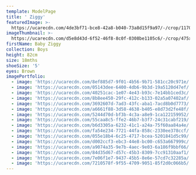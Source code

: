 ```yaml
---
template: ModelPage
title: ' Ziggy'
featuredImage: >-
  https://ucarecdn.com/4de3bf71-bce8-42a8-b040-73a8d15f9a97/-/crop/1170x696/0,86/-/preview/
imageThumbnail: >-
  https://ucarecdn.com/d5e8d43d-6f52-46f8-8c0f-0308be1105c6/-/crop/475x609/360,156/-/preview/
firstName: Baby Ziggy
collection: Boys
height: 82cm
size: 18mths
shoeSize: '5'
eyes: Brown
imagePortfolio:
  - image: 'https://ucarecdn.com/8ef885d7-9f01-4b56-9b71-581cc20c971e/'
  - image: 'https://ucarecdn.com/05143dee-6400-4db6-9b3d-19a5120d47ef/'
  - image: 'https://ucarecdn.com/40251cac-1e07-4e43-b93c-7e14bb1ced3c/'
  - image: 'https://ucarecdn.com/8b8ee450-29fc-412c-b133-02a5a07402af/'
  - image: 'https://ucarecdn.com/3692607d-7ad3-43fc-aba1-7acd8b0d7773/'
  - image: 'https://ucarecdn.com/a6661f88-3d58-4638-b405-e8d73d2fe48f/'
  - image: 'https://ucarecdn.com/5244d70d-bf3b-4c3a-a8e9-1ca122159952/'
  - image: 'https://ucarecdn.com/55caa8c5-ffe2-46b7-b3f7-24c31cabf219/'
  - image: 'https://ucarecdn.com/b6d3305a-6232-41c1-a24a-75f60aa84a4e/'
  - image: 'https://ucarecdn.com/fa54e234-7721-44fa-858c-2330ee378ccf/'
  - image: 'https://ucarecdn.com/055e18b4-6c25-4717-bcea-5201841d5c99/'
  - image: 'https://ucarecdn.com/d002ccf3-ebc3-44e8-bc00-c653a667999c/'
  - image: 'https://ucarecdn.com/a9074a35-9e7b-4aec-9e03-6a186f9bbf66/'
  - image: 'https://ucarecdn.com/84d35d67-d57c-45b3-8309-7cc91310aaf1/'
  - image: 'https://ucarecdn.com/7e06f1e7-9437-45b5-8e6e-57cd7c32285a/'
  - image: 'https://ucarecdn.com/7210578f-9f55-4709-9051-85f2d0c066b5/'
---
```


